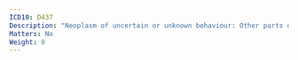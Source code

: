 ```yaml
---
ICD10: D437
Description: "Neoplasm of uncertain or unknown behaviour: Other parts of central nervous system"
Matters: No
Weight: 0
---
```

